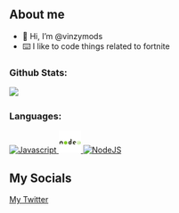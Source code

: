 
About me
---
- 👋 Hi, I’m @vinzymods
- ⌨️ I like to code things related to fortnite



<h3 align="left">Github Stats:</h3>
<a href="https://github.com/Krowe-moh" target="_self"> <img src="https://github-readme-stats.vercel.app/api?username=vinzymods&&show_icon=true&title_color=faa1ff&icon_color=00FFFF&text_color=00FFFF&bg_color=0d1117"/> </a>


<h3 align="left">Languages:</h3>
 <a href="https://www.javascript.com/" target="_blank"> <img src="https://cdn.discordapp.com/attachments/975079860240285707/993676978274185307/JavaScript-logo.png" alt="Javascript" width="40" height="40"/> </a>
 <a href="https://nodejs.org/" target="_blank"> <img src="https://raw.githubusercontent.com/devicons/devicon/master/icons/nodejs/nodejs-original-wordmark.svg" alt="NodeJS" width="40" height="40"/> </a>
 <a href="https://www.python.org" target="_blank"> <img src="https://cdn.discordapp.com/emojis/286529073445076992.webp?size=64&quality=lossless" alt="NodeJS" width="40" height="40"/> </a>


My Socials
---

[My Twitter](https://twitter.com/onlyrealvinzy)
